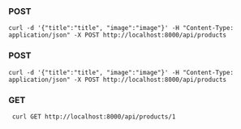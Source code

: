  ### POST 
    curl -d '{"title":"title", "image":"image"}' -H "Content-Type: application/json" -X POST http://localhost:8000/api/products

### POST 
    curl -d '{"title":"title", "image":"image"}' -H "Content-Type: application/json" -X POST http://localhost:8000/api/products

 ### GET 
     curl GET http://localhost:8000/api/products/1
